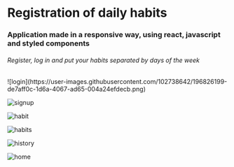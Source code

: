 <h1>Registration of daily habits</h1>

<h3>Application made in a responsive way, using react, javascript and styled components</h3>

<h6>Register, log in and put your habits separated by days of the week</h6>

<div display="flex" >
  ![login](https://user-images.githubusercontent.com/102738642/196826199-de7aff0c-1d6a-4067-ad65-004a24efdecb.png)


  
  ![signup](https://user-images.githubusercontent.com/102738642/196825470-55b66989-7130-405b-a0b8-42ec4196287c.png)
  
  ![habit](https://user-images.githubusercontent.com/102738642/196825374-48f7a560-0a36-46d8-ae66-dce651b3e85f.png) 
  
  ![habits](https://user-images.githubusercontent.com/102738642/196825502-b8103354-2cc8-493c-ab37-6085f4229b99.png)
  
  ![history](https://user-images.githubusercontent.com/102738642/196825510-1d95be0d-fbba-415d-b104-d0b53754b735.png)
  
  ![home](https://user-images.githubusercontent.com/102738642/196825513-a12e3bf1-daee-41d7-a57c-688d125d6e0a.png)


</div>

